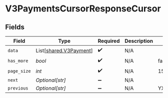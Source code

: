 # V3PaymentsCursorResponseCursor


## Fields

| Field                                                      | Type                                                       | Required                                                   | Description                                                | Example                                                    |
| ---------------------------------------------------------- | ---------------------------------------------------------- | ---------------------------------------------------------- | ---------------------------------------------------------- | ---------------------------------------------------------- |
| `data`                                                     | List[[shared.V3Payment](../../models/shared/v3payment.md)] | :heavy_check_mark:                                         | N/A                                                        |                                                            |
| `has_more`                                                 | *bool*                                                     | :heavy_check_mark:                                         | N/A                                                        | false                                                      |
| `page_size`                                                | *int*                                                      | :heavy_check_mark:                                         | N/A                                                        | 15                                                         |
| `next`                                                     | *Optional[str]*                                            | :heavy_minus_sign:                                         | N/A                                                        |                                                            |
| `previous`                                                 | *Optional[str]*                                            | :heavy_minus_sign:                                         | N/A                                                        | YXVsdCBhbmQgYSBtYXhpbXVtIG1heF9yZXN1bHRzLol=               |